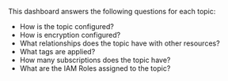 This dashboard answers the following questions for each topic:

- How is the topic configured?
- How is encryption configured?
- What relationships does the topic have with other resources?
- What tags are applied?
- How many subscriptions does the topic have?
- What are the IAM Roles assigned to the topic?
